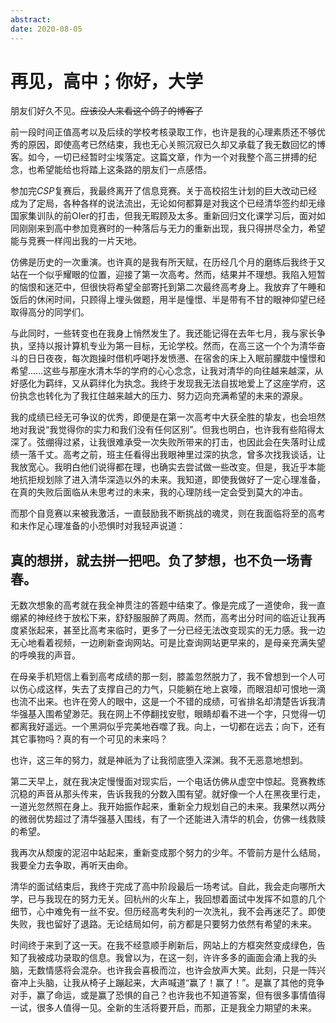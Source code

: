 ```yaml
---
abstract: 
date: 2020-08-05
---
```


# 再见，高中；你好，大学

朋友们好久不见。~~应该没人来看这个鸽子的博客了~~

前一段时间正值高考以及后续的学校考核录取工作，也许是我的心理素质还不够优秀的原因，即使高考已然结束，我也无心关照沉寂已久却又承载了我无数回忆的博客。如今，一切已经暂时尘埃落定。这篇文章，作为一个对我整个高三拼搏的纪念，也希望能给也将踏上这条路的朋友们一点感悟。

参加完$CSP$复赛后，我最终离开了信息竞赛。关于高校招生计划的巨大改动已经成为了定局，各种各样的说法流出，无论如何都算是对我这个已经清华签约却无缘国家集训队的前OIer的打击，但我无暇顾及太多。重新回归文化课学习后，面对如同刚刚来到高中参加竞赛时的一种落后与无力的重新出现，我只得拼尽全力，希望能与竞赛一样闯出我的一片天地。

仿佛是历史的一次重演。也许真的是我有所天赋，在历经几个月的磨练后我终于又站在一个似乎耀眼的位置，迎接了第一次高考。然而，结果并不理想。我陷入短暂的恼恨和迷茫中，但很快将希望全部寄托到第二次最终高考身上。我放弃了午睡和饭后的休闲时间，只顾得上埋头做题，用半是憧憬、半是带有不甘的眼神仰望已经取得高分的同学们。

与此同时，一些转变也在我身上悄然发生了。我还能记得在去年七月，我与家长争执，坚持以报计算机专业为第一目标，无论学校。然而，在高三这一个个为清华奋斗的日日夜夜，每次跑操时借机呼喝抒发愤懑、在宿舍的床上入眠前朦胧中憧憬和希望……这些与那座水清木华的学府的心心念念，让我对清华的向往越来越深，从好感化为羁绊，又从羁绊化为执念。我终于发现我无法自拔地爱上了这座学府，这份执念也转化为了我扛住越来越大的压力、努力迈向充满希望的未来的源泉。

我的成绩已经无可争议的优秀，即便是在第一次高考中大获全胜的挚友，也会坦然地对我说“我觉得你的实力和我们没有任何区别”。但我也明白，也许我有些陷得太深了。弦绷得过紧，让我很难承受一次失败所带来的打击，也因此会在失落时让成绩一落千丈。高考之前，班主任看得出我眼神里过深的执念，曾多次找我谈话，让我放宽心。我明白他们说得都在理，也确实去尝试做一些改变。但是，我近乎本能地抗拒规划除了进入清华深造以外的未来。我知道，即使我做好了一定心理准备，在真的失败后面临从未思考过的未来，我的心理防线一定会受到莫大的冲击。

而那个自竞赛以来被我激活，一直鼓励我不断挑战的魂灵，则在我面临将至的高考和未作足心理准备的小恐惧时对我轻声说道：

## 真的想拼，就去拼一把吧。负了梦想，也不负一场青春。

无数次想象的高考就在我全神贯注的答题中结束了。像是完成了一道使命，我一直绷紧的神经终于放松下来，舒舒服服醉了两周。然而，高考出分时间的临近让我再度紧张起来，甚至比高考来临时，更多了一分已经无法改变现实的无力感。我一边无心地看着视频，一边刷新查询网站。可是比查询网站更早来的，是母亲充满失望的呼唤我的声音。

在母亲手机短信上看到高考成绩的那一刻，膝盖忽然脱力了，我不曾想到一个人可以伤心成这样，失去了支撑自己的力气，只能躺在地上哀嚎，而眼泪却可恨地一滴也流不出来。也许在旁人的眼中，这是一个不错的成绩，可省排名却清楚告诉我清华强基入围希望渺茫。我在网上不停翻找安慰，眼睛却看不进一个字，只觉得一切都离我好遥远。一个黑洞似乎完美地吞噬了我。向上，一切都在远去；向下，还有其它事物吗？真的有一个可见的未来吗？

也许，这三年的努力，就是神祇为了让我彻底堕入深渊。我不无恶意地想到。

第二天早上，就在我决定慢慢面对现实后，一个电话仿佛从虚空中惊起。竞赛教练沉稳的声音从那头传来，告诉我我的分数入围有望。就好像一个人在黑夜里行走，一道光忽然照在身上。我开始振作起来，重新全力规划自己的未来。我果然以两分的微弱优势超过了清华强基入围线，有了一个还能进入清华的机会，仿佛一线救赎的希望。

我再次从颓废的泥沼中站起来，重新变成那个努力的少年。不管前方是什么结局，我要全力去争取，再听天由命。

清华的面试结束后，我终于完成了高中阶段最后一场考试。自此，我会走向哪所大学，已与我现在的努力无关。回杭州的火车上，我回想着面试中发挥不如意的几个细节，心中难免有一丝不安。但历经高考失利的一次洗礼，我不会再迷茫了。即使失败，我也留好了退路。无论结局如何，前方都是只要努力依然有希望的未来。

时间终于来到了这一天。在我不经意顺手刷新后，网站上的方框突然变成绿色，告知了我被成功录取的信息。我曾以为，在这一刻，许许多多的画面会涌上我的头脑，无数情感将会混杂。也许我会喜极而泣，也许会放声大笑。此刻，只是一阵兴奋冲上头脑，让我从椅子上蹦起来，大声喊道“赢了！赢了！”。是赢了其他的竞争对手，赢了命运，或是赢了恐惧的自己？也许我也不知道答案，但有很多事情值得一试，很多人值得一见。全新的生活将要开启，而那，正是我全力期望的未来。